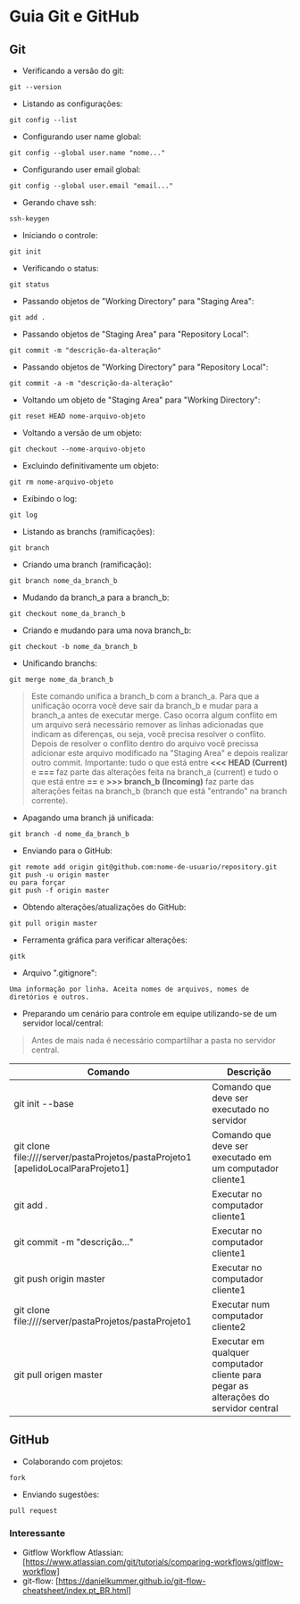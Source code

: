 # Guia Git e GitHub

## Git

*  Verificando a versão do git:
```
git --version
```

*  Listando as configurações:
```
git config --list
```

*  Configurando user name global:
```
git config --global user.name "nome..."
```

*  Configurando user email global:
```
git config --global user.email "email..."
```

*  Gerando chave ssh:
```
ssh-keygen
```

*  Iniciando o controle:
```
git init
```

*  Verificando o status:
```
git status
```

*  Passando objetos de "Working Directory" para "Staging Area":
```
git add .
```

*  Passando objetos de "Staging Area" para "Repository Local":
```
git commit -m "descrição-da-alteração"
```

*  Passando objetos de "Working Directory" para "Repository Local":
```
git commit -a -m "descrição-da-alteração"
```

* Voltando um objeto de "Staging Area" para "Working Directory":
```
git reset HEAD nome-arquivo-objeto
```

* Voltando a versão de um objeto:
```
git checkout --nome-arquivo-objeto
```

* Excluindo definitivamente um objeto:
```
git rm nome-arquivo-objeto
```

* Exibindo o log:
```
git log
```

* Listando as branchs (ramificações):
```
git branch
```

* Criando uma branch (ramificação):
```
git branch nome_da_branch_b
```

* Mudando da branch_a para a branch_b:
```
git checkout nome_da_branch_b
```

* Criando e mudando para uma nova branch_b:
```
git checkout -b nome_da_branch_b
```

* Unificando branchs:
```
git merge nome_da_branch_b
```
> Este comando unifica a branch_b com a branch_a. 
Para que a unificação ocorra você deve sair da branch_b e mudar para a branch_a antes de executar merge.
> Caso ocorra algum conflito em um arquivo será necessário remover as linhas adicionadas que indicam as diferenças, ou seja, você precisa resolver o conflito. Depois de resolver o conflito dentro do arquivo você precissa adicionar este arquivo modificado na "Staging Area" e depois realizar outro commit. Importante: tudo o que está entre **\<\<\< HEAD (Current)** e **===** faz parte das alterações feita na branch_a (current) e tudo o que está entre **==** e **\>\>\> branch_b (Incoming)** faz parte das alterações feitas na branch_b (branch que está "entrando" na branch corrente).

* Apagando uma branch já unificada:
```
git branch -d nome_da_branch_b
```

* Enviando para o GitHub:
```
git remote add origin git@github.com:nome-de-usuario/repository.git
git push -u origin master  
ou para forçar 
git push -f origin master 
```

* Obtendo alterações/atualizações do GitHub:
```
git pull origin master
```

* Ferramenta gráfica para verificar alterações:
```
gitk
```

* Arquivo ".gitignore":
```
Uma informação por linha. Aceita nomes de arquivos, nomes de diretórios e outros.
```

* Preparando um cenário para controle em equipe utilizando-se de um servidor local/central:
> Antes de mais nada é necessário compartilhar a pasta no servidor central.

Comando | Descrição
------- | ---------
git init --base | Comando que deve ser executado no servidor
git clone file:////server/pastaProjetos/pastaProjeto1 [apelidoLocalParaProjeto1] | Comando que deve ser executado em um computador cliente1
git add . | Executar no computador cliente1
git commit -m "descrição..." | Executar no computador cliente1
git push origin master | Executar no computador cliente1
git clone file:////server/pastaProjetos/pastaProjeto1 | Executar num computador cliente2
git pull origen master | Executar em qualquer computador cliente para pegar as alterações do servidor central

## GitHub

* Colaborando com projetos:
```
fork
```

* Enviando sugestões:
```
pull request
```

### Interessante

* Gitflow Workflow Atlassian: [https://www.atlassian.com/git/tutorials/comparing-workflows/gitflow-workflow]
* git-flow: [https://danielkummer.github.io/git-flow-cheatsheet/index.pt_BR.html]
